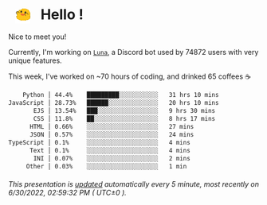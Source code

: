 <h1>   <img src="./spoinky.gif" style="vertical-align:middle;" width="30px">   Hello ! </h1>

Nice to meet you!

Currently, I'm working on <a href='https://github.com/Asgarrrr/Luna'>`Luna`</a>, a Discord bot used by 74872 users with very unique features.

This week, I've worked on ~70 hours of coding, and drinked 65 coffees ☕

```
    Python │ 44.4%    █████████░░░░░░░░░░░   31 hrs 10 mins
JavaScript │ 28.73%   ██████░░░░░░░░░░░░░░   20 hrs 10 mins
       EJS │ 13.54%   ███░░░░░░░░░░░░░░░░░   9 hrs 30 mins
       CSS │ 11.8%    ██░░░░░░░░░░░░░░░░░░   8 hrs 17 mins
      HTML │ 0.66%    ░░░░░░░░░░░░░░░░░░░░   27 mins
      JSON │ 0.57%    ░░░░░░░░░░░░░░░░░░░░   24 mins
TypeScript │ 0.1%     ░░░░░░░░░░░░░░░░░░░░   4 mins
      Text │ 0.1%     ░░░░░░░░░░░░░░░░░░░░   4 mins
       INI │ 0.07%    ░░░░░░░░░░░░░░░░░░░░   2 mins
     Other │ 0.03%    ░░░░░░░░░░░░░░░░░░░░   1 min
```

###### This presentation is [updated](https://github.com/Asgarrrr) automatically every 5 minute, most recently on 6/30/2022, 02:59:32 PM ( UTC±0 ).